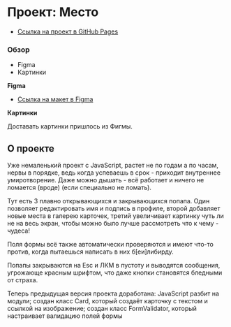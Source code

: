 # Проект: Место

* [Ссылка на проект в GitHub Pages](https://no-drama-lama.github.io/mesto/)

### Обзор

* Figma
* Картинки

**Figma**

* [Ссылка на макет в Figma](https://www.figma.com/file/2cn9N9jSkmxD84oJik7xL7/JavaScript.-Sprint-4?node-id=0%3A1)

**Картинки**

Доставать картинки пришлось из Фигмы.

## О проекте

Уже немаленький проект с JavaScript, растет не по годам а по часам, нервы в порядке, ведь когда успеваешь в срок - приходит внутреннее умиротворение. Даже можно дышать - всё работает и ничего не ломается (вроде) (если специально не ломать).

Тут есть 3 плавно открывающихся и закрывающихся попапа. Один позволяет редактировать имя и подпись в профиле, второй добавляет новые места в галерею карточек, третий увеличивает картинку чуть ли не на весь экран, чтобы можно было лучше рассмотреть что к чему - чудеса!

Поля формы всё также автоматически проверяются и имеют что-то против, когда пытаешься написать в них б[еи]либирду.

Попапы закрываются на Esc и ЛКМ в пустоту и выводятся сообщения, угрожающе красным шрифтом, что даже кнопки становятся бледными от страха.

Теперь предыдущая версия проекта доработана: JavaScript разбит на модули; создан класс Card, который создаёт карточку с текстом и ссылкой на изображение; создан класс FormValidator, который настраивает валидацию полей формы
